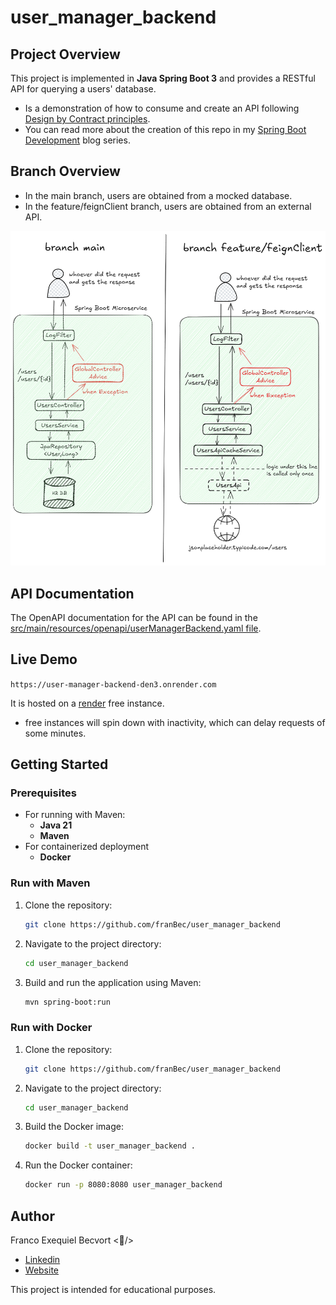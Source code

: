 # user_manager_backend

## Project Overview
This project is implemented in **Java Spring Boot 3** and provides a RESTful API for querying a users' database.

- Is a demonstration of how to consume and create an API following [Design by Contract principles](https://en.wikipedia.org/wiki/Design_by_contract).
- You can read more about the creation of this repo in my [Spring Boot Development](https://pollito.dev/en/categories/spring-boot-development/) blog series.

## Branch Overview

- In the main branch, users are obtained from a mocked database.
- In the feature/feignClient branch, users are obtained from an external API.

![branch-overview](/assets/images/Untitled-2024-11-22-2023.jpg)

## API Documentation
The OpenAPI documentation for the API can be found in the [src/main/resources/openapi/userManagerBackend.yaml file](https://github.com/franBec/user_manager_backend/blob/main/src/main/resources/openapi/userManagerBackend.yaml).

## Live Demo
`https://user-manager-backend-den3.onrender.com`

It is hosted on a [render](https://dashboard.render.com/) free instance.
- free instances will spin down with inactivity, which can delay requests of some minutes.

## Getting Started

### Prerequisites
- For running with Maven:
  - **Java 21**
  - **Maven**
- For containerized deployment 
  - **Docker**

### Run with Maven
1. Clone the repository:
    ```bash
    git clone https://github.com/franBec/user_manager_backend
    ```
2. Navigate to the project directory:
    ```bash
    cd user_manager_backend
    ```
3. Build and run the application using Maven:
    ```bash
    mvn spring-boot:run
    ```
### Run with Docker
1. Clone the repository:
     ```bash
     git clone https://github.com/franBec/user_manager_backend
     ```
2. Navigate to the project directory:
    ```bash
    cd user_manager_backend
    ```
3. Build the Docker image:
    ```bash
    docker build -t user_manager_backend .
    ```
4. Run the Docker container:
     ```bash
     docker run -p 8080:8080 user_manager_backend
     ```

## Author
Franco Exequiel Becvort <🐤/>
- [Linkedin](https://www.linkedin.com/in/franco-becvort/)
- [Website](https://pollito.dev/)

This project is intended for educational purposes.
